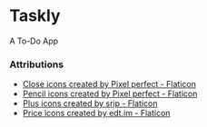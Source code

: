 # Taskly

A To-Do App

### Attributions

- <a href="https://www.flaticon.com/free-icons/close" title="close icons">Close icons created by Pixel perfect - Flaticon</a>
- <a href="https://www.flaticon.com/free-icons/pencil" title="pencil icons">Pencil icons created by Pixel perfect - Flaticon</a>
- <a href="https://www.flaticon.com/free-icons/plus" title="plus icons">Plus icons created by srip - Flaticon</a>
- <a href="https://www.flaticon.com/free-icons/price" title="price icons">Price icons created by edt.im - Flaticon</a>
